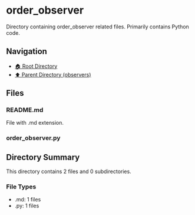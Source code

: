 # order_observer

Directory containing order_observer related files. Primarily contains Python code.

## Navigation

* [🏠 Root Directory](../../../README.md)
* [⬆️ Parent Directory (observers)](../README.md)

## Files

### README.md

File with .md extension.

### order_observer.py

## Directory Summary

This directory contains 2 files and 0 subdirectories.

### File Types

* .md: 1 files
* .py: 1 files
